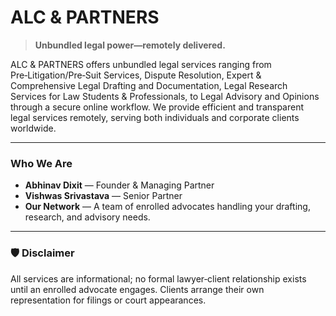 # ALC & PARTNERS

> **Unbundled legal power—remotely delivered.**  

ALC & PARTNERS offers unbundled legal services ranging from Pre‑Litigation/Pre‑Suit Services, Dispute Resolution, Expert & Comprehensive Legal Drafting and Documentation, Legal Research Services for Law Students & Professionals, to Legal Advisory and Opinions through a secure online workflow. We provide efficient and transparent legal services remotely, serving both individuals and corporate clients worldwide.

---

### Who We Are

- **Abhinav Dixit** — Founder & Managing Partner  
- **Vishwas Srivastava** — Senior Partner  
- **Our Network** — A team of enrolled advocates handling your drafting, research, and advisory needs.

---

### 🛡️ Disclaimer

All services are informational; no formal lawyer‑client relationship exists until an enrolled advocate engages. Clients arrange their own representation for filings or court appearances.
